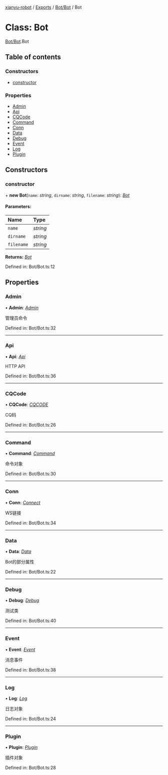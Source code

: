[xianyu-robot](../README.md) / [Exports](../modules.md) / [Bot/Bot](../modules/bot_bot.md) / Bot

# Class: Bot

[Bot/Bot](../modules/bot_bot.md).Bot

## Table of contents

### Constructors

- [constructor](bot_bot.bot.md#constructor)

### Properties

- [Admin](bot_bot.bot.md#admin)
- [Api](bot_bot.bot.md#api)
- [CQCode](bot_bot.bot.md#cqcode)
- [Command](bot_bot.bot.md#command)
- [Conn](bot_bot.bot.md#conn)
- [Data](bot_bot.bot.md#data)
- [Debug](bot_bot.bot.md#debug)
- [Event](bot_bot.bot.md#event)
- [Log](bot_bot.bot.md#log)
- [Plugin](bot_bot.bot.md#plugin)

## Constructors

### constructor

\+ **new Bot**(`name`: *string*, `dirname`: *string*, `filename`: *string*): [*Bot*](bot_bot.bot.md)

#### Parameters:

| Name | Type |
| :------ | :------ |
| `name` | *string* |
| `dirname` | *string* |
| `filename` | *string* |

**Returns:** [*Bot*](bot_bot.bot.md)

Defined in: Bot/Bot.ts:12

## Properties

### Admin

• **Admin**: [*Admin*](bot_modules_admin.admin.md)

管理员命令

Defined in: Bot/Bot.ts:32

___

### Api

• **Api**: [*Api*](bot_modules_api.api.md)

HTTP API

Defined in: Bot/Bot.ts:36

___

### CQCode

• **CQCode**: [*CQCODE*](tools_cqcode.cqcode.md)

CQ码

Defined in: Bot/Bot.ts:26

___

### Command

• **Command**: [*Command*](bot_modules_command.command.md)

命令对象

Defined in: Bot/Bot.ts:30

___

### Conn

• **Conn**: [*Connect*](connect_connect.connect.md)

WS链接

Defined in: Bot/Bot.ts:34

___

### Data

• **Data**: [*Data*](bot_modules_data.data.md)

Bot的部分属性

Defined in: Bot/Bot.ts:22

___

### Debug

• **Debug**: [*Debug*](bot_modules_debug.debug.md)

测试类

Defined in: Bot/Bot.ts:40

___

### Event

• **Event**: [*Event*](bot_modules_event.event.md)

消息事件

Defined in: Bot/Bot.ts:38

___

### Log

• **Log**: [*Log*](tools_printlog.log.md)

日志对象

Defined in: Bot/Bot.ts:24

___

### Plugin

• **Plugin**: [*Plugin*](bot_modules_plugin.plugin.md)

插件对象

Defined in: Bot/Bot.ts:28
